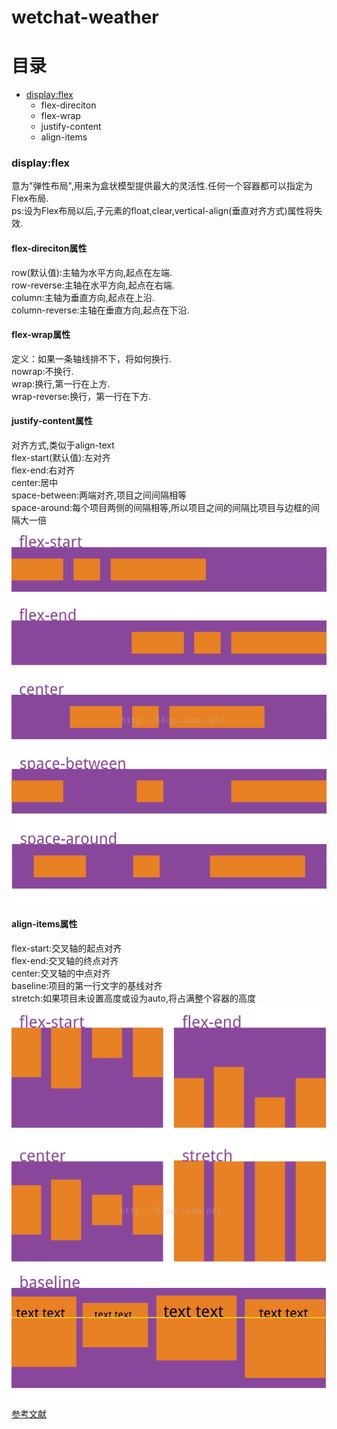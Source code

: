 # wetchat-weather
# 目录
* [display:flex](#dis)
   * flex-direciton
   * flex-wrap
   * justify-content
   * align-items
### <a id="dis">display:flex</a>
意为"弹性布局",用来为盒状模型提供最大的灵活性.任何一个容器都可以指定为Flex布局.
<br>ps:设为Flex布局以后,子元素的float,clear,vertical-align(垂直对齐方式)属性将失效.
#### flex-direciton属性
row(默认值):主轴为水平方向,起点在左端.
<br>row-reverse:主轴在水平方向,起点在右端.
<br>column:主轴为垂直方向,起点在上沿.
<br>column-reverse:主轴在垂直方向,起点在下沿.
#### flex-wrap属性
定义：如果一条轴线排不下，将如何换行.
<br>nowrap:不换行.
<br>wrap:换行,第一行在上方.
<br>wrap-reverse:换行，第一行在下方.
#### justify-content属性
对齐方式,类似于align-text
<br>flex-start(默认值):左对齐
<br>flex-end:右对齐
<br>center:居中
<br>space-between:两端对齐,项目之间间隔相等
<br>space-around:每个项目两侧的间隔相等,所以项目之间的间隔比项目与边框的间隔大一倍
![](/images/justify-content.png)
#### align-items属性
flex-start:交叉轴的起点对齐
<br>flex-end:交叉轴的终点对齐
<br>center:交叉轴的中点对齐
<br>baseline:项目的第一行文字的基线对齐
<br>stretch:如果项目未设置高度或设为auto,将占满整个容器的高度
![](/images/align-items.png)
<br>[参考文献](https://blog.csdn.net/linda_417/article/details/51507176)
